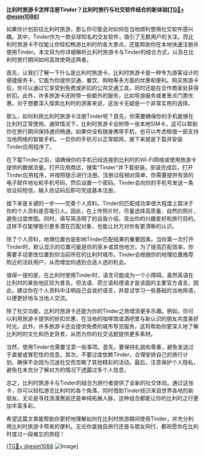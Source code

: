 **比利时旅游卡怎样注册Tinder？比利时旅行与社交软件结合的新体验[[TG💪+ @esim1088](https://t.me/s/esim1088)]**

如果你计划前往比利时旅游，那么你可能会对如何在当地顺利使用社交软件感兴趣。其中，Tinder作为一款全球知名的交友软件，吸引了无数用户的关注。而比利时旅游卡不仅能让你轻松畅游比利时的各大景点，还能帮助你在本地快速注册并使用Tinder。本文将为你详细解析比利时旅游卡与Tinder的结合方式，以及在比利时旅行期间如何高效使用这两者。

首先，让我们了解一下什么是比利时旅游卡。比利时旅游卡是一种专为游客设计的便捷服务卡，它能为你提供交通、餐饮、购物等多方面的优惠和便利。购买旅游卡后，你可以通过它享受到免费或折扣的公共交通工具，同时还能在合作商家处获得折扣。此外，许多旅游卡还附带一些额外的服务，比如导游服务或者景点门票优惠。对于想要深入探索比利时的游客来说，这张卡无疑是一个非常实用的选择。

那么，如何利用比利时旅游卡注册Tinder呢？首先，你需要确保你的手机能够在比利时正常使用。通常情况下，比利时旅游卡会附带一张本地SIM卡，这可以帮助你在旅行期间保持通讯畅通。如果你没有随身携带手机，也可以考虑租借一部支持当地网络的智能手机。一旦你的手机可以正常联网，接下来就是下载并安装Tinder应用程序了。

在下载Tinder之前，请确保你的手机已经连接到比利时的Wi-Fi网络或使用旅游卡提供的数据流量。打开应用商店，搜索“Tinder”并下载安装。安装完成后，打开Tinder应用程序，并按照提示进行注册。注册过程相对简单，你需要提供有效的电子邮件地址和手机号码，然后设置一个密码。Tinder会向你的手机号发送一条验证码短信，输入验证码后即可完成基本注册。

接下来是关键的一步——完善个人资料。Tinder的匹配成功率很大程度上取决于你的个人资料是否吸引人。因此，在上传照片时，尽量选择高质量、自然的照片，避免过度修图。同时，填写简洁明了的自我介绍，突出你的兴趣爱好和旅行目的。这样不仅能够吸引更多潜在匹配对象，也能让对方对你有更清晰的认识。

除了个人资料，地理位置也是影响Tinder匹配结果的重要因素。当你第一次打开Tinder时，默认显示的位置可能是你的家乡或其他地方。为了提高匹配效率，你需要手动更改位置到你当前所在的比利时城市。Tinder会根据你的地理位置推荐附近的活跃用户，从而增加你遇到合适人选的机会。

值得一提的是，在比利时使用Tinder时，语言可能成为一个小障碍。虽然英语在比利时的某些地区较为普及，但法语、荷兰语和德语才是该国的主要官方语言。因此，建议你在个人资料中注明自己会说的语言，并尝试学习一些基础的当地用语，以便更好地与当地人交流。

除了社交功能，比利时旅游卡还能为你的Tinder之旅增添更多乐趣。例如，你可以利用旅游卡提供的折扣优惠，在当地的咖啡馆或酒吧里与新认识的朋友共度美好时光。此外，许多旅游卡还会提供免费的城市导览服务，这将帮助你更深入地了解比利时的文化和历史背景，从而为你的社交话题提供更多素材。

当然，使用Tinder也需要注意一些事项。首先，要保持礼貌和尊重，避免发送过于直接或冒犯性的信息。其次，不要过度依赖Tinder，合理安排自己的旅行计划，确保不会因为沉迷社交而忽略了其他精彩的活动。最后，注意保护个人隐私，避免在未充分了解对方的情况下透露过多个人信息。

总之，比利时旅游卡与Tinder的结合为旅行者提供了全新的社交体验。通过这张卡，你可以轻松游览比利时的各个角落，同时借助Tinder结识来自世界各地的新朋友。无论是寻找浪漫邂逅还是单纯拓展人脉，这种组合都能让你的比利时之行更加丰富多彩。

希望这篇文章能帮助你更好地理解如何在比利时旅游期间使用Tinder，并充分利用比利时旅游卡带来的便利。无论你是独自旅行还是与朋友同行，都祝愿你在比利时度过一段难忘的旅程！ 

[[TG💪+ @esim1088](https://t.me/s/esim1088) ![Image](https://i.postimg.cc/4NQfJmqS/Snipaste-2025-05-13-00-14-12.png)]